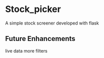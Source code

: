 # Stock_picker
A simple stock screener developed with flask 

## Future Enhancements
live data
more filters
